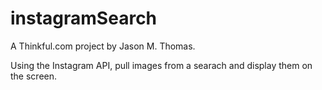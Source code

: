 # instagramSearch

A Thinkful.com project by Jason M. Thomas.

Using the Instagram API, pull images from a searach and display them on the screen.
